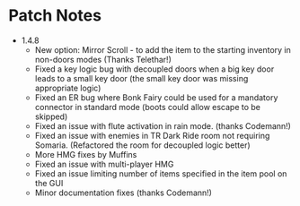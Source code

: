 # Patch Notes

* 1.4.8
  - New option: Mirror Scroll - to add the item to the starting inventory in non-doors modes (Thanks Telethar!)
  - Fixed a key logic bug with decoupled doors when a big key door leads to a small key door (the small key door was missing appropriate logic)
  - Fixed an ER bug where Bonk Fairy could be used for a mandatory connector in standard mode (boots could allow escape to be skipped)
  - Fixed an issue with flute activation in rain mode. (thanks Codemann!)
  - Fixed an issue with enemies in TR Dark Ride room not requiring Somaria. (Refactored the room for decoupled logic better)
  - More HMG fixes by Muffins
  - Fixed an issue with multi-player HMG
  - Fixed an issue limiting number of items specified in the item pool on the GUI
  - Minor documentation fixes (thanks Codemann!)
